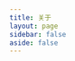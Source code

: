 ```yaml
---
title: 关于
layout: page
sidebar: false
aside: false
---
```


<script setup>
import TeamPage from './TeamPage.vue'
</script>

<TeamPage/>